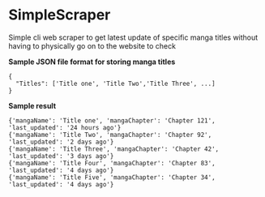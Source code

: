 # SimpleScraper

Simple cli web scraper to get latest update of specific manga titles without having to physically go on to the website to check

**Sample JSON file format for storing manga titles**
```
{
  "Titles": ['Title one', 'Title Two','Title Three', ...]
}
```

**Sample result**
```
{'mangaName': 'Title one', 'mangaChapter': 'Chapter 121', 'last_updated': '24 hours ago'}
{'mangaName': 'Title Two', 'mangaChapter': 'Chapter 92', 'last_updated': '2 days ago'}
{'mangaName': 'Title Three', 'mangaChapter': 'Chapter 42', 'last_updated': '3 days ago'}
{'mangaName': 'Title Four', 'mangaChapter': 'Chapter 83', 'last_updated': '4 days ago'}
{'mangaName': 'Title Five', 'mangaChapter': 'Chapter 34', 'last_updated': '4 days ago'}
```

